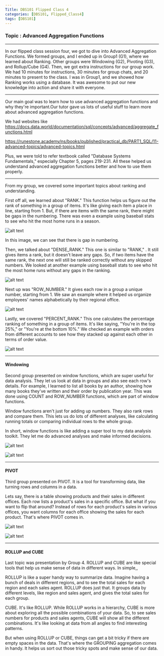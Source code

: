 ```yaml
---
Title: DBS101 Flipped Class 4
categories: [DBS101, Flipped_Class4]
tags: [DBS101]
---
```


### Topic : Advanced Aggregation Functions
----

In our flipped class session four, we got to dive into Advanced Aggregation Functions. We formed groups, and I ended up in Group1 (G1), where we learned about Ranking. Other groups were Windowing (G2), Pivoting (G3), and Rollup/Cube (G4). Then, we got extra instructions for our group work. We had 10 minutes for instructions, 30 minutes for group chats, and 20 minutes to present to the class. I was in Group1, and we showed how Ranking works using a database. It was awesome to put our new knowledge into action and share it with everyone.

---
Our main goal was to learn how to use advanced aggregation functions and why they're important.Our tutor gave us lots of useful stuff to learn more about advanced aggregation functions.

We had websites like 
https://docs.data.world/documentation/sql/concepts/advanced/aggregate_functions.html

https://runestone.academy/ns/books/published/practical_db/PART1_SQL/11-advanced-topics/advanced-topics.html  

Plus, we were told to refer textbook called "Database Systems Fundamentals," especially Chapter 5, pages 219-231. All these helped us understand advanced aggregation functions better and how to use them properly.

---
From my group, we covered some important topics about ranking and understanding. 

First off all, we learned about "RANK." This function helps us figure out the rank of something in a group of items. It's like giving each item a place in line, starting from 1. But, if there are items with the same rank, there might be gaps in the numbering. There was even a example using baseball stats to see who hit the most home runs in a season. 

![alt text](</image/Screenshot from 2024-03-20 23-32-26.png>)

In this image, we can see that there is gap in numbering.

Then, we talked about "DENSE_RANK." This one is similar to "RANK," . It still gives items a rank, but it doesn't leave any gaps. So, if two items have the same rank, the next one will still be ranked correctly without any skipped numbers. We looked at another example using baseball stats to see who hit the most home runs without any gaps in the ranking.

![alt text](</image/Screenshot from 2024-03-20 23-35-44.png>)

Next up was "ROW_NUMBER."  It gives each row in a group a unique number, starting from 1. We saw an example where it helped us organize employees' names alphabetically by their regional office.

![alt text](</image/Screenshot from 2024-03-20 23-38-06.png>)

Lastly, we covered "PERCENT_RANK." This one calculates the percentage ranking of something in a group of items. It's like saying, "You're in the top 25%," or "You're at the bottom 10%." We checked an example with orders from different accounts to see how they stacked up against each other in terms of order value.

![alt text](</image/Pasted image.png>)

---
#### Windowing 
Second group presented on window functions, which are super useful for data analysis. They let us look at data in groups and also see each row's details. For example, I learned to list all books by an author, showing how many books they've written and their order by publication year. This was done using COUNT and ROW_NUMBER functions, which are part of window functions.

Window functions aren't just for adding up numbers. They also rank rows and compare them. This lets us do lots of different analyses, like calculating running totals or comparing individual rows to the whole group.

In short, window functions is like adding a super tool to my data analysis toolkit. They let me do advanced analyses and make informed decisions.

![alt text](</image/Screenshot from 2024-03-20 23-56-00.png>)

![alt text](</image/Screenshot from 2024-03-20 23-56-18.png>)

---
#### PIVOT
Third group presented on PIVOT. It is a tool for transforming data, like turning rows and columns in a data. 

Lets say, there is a table showing products and their sales in different offices. Each row lists a product's sales in a specific office. But what if you want to flip that around? Instead of rows for each product's sales in various offices, you want columns for each office showing the sales for each product. That's where PIVOT comes in.

![alt text](</image/Screenshot from 2024-03-21 00-11-52.png>)

![alt text](</image/Screenshot from 2024-03-21 00-12-03.png>)

---
#### ROLLUP and CUBE
Last topic was presentation by Group 4. ROLLUP and CUBE are like special tools that help us make sense of data in different ways. In simple,,

ROLLUP is like a super handy way to summarize data. Imagine having a bunch of deals in different regions, and to see the total sales for each region and each sales agent. ROLLUP does just that. It groups data by different levels, like region and sales agent, and gives the total sales for each group.

CUBE. It's like ROLLUP. While ROLLUP works in a hierarchy, CUBE is more about exploring all the possible combinations of your data. So, to see sales numbers for products and sales agents, CUBE will show all the different combinations. It's like looking at data from all angles to find interesting patterns.

But when using ROLLUP or CUBE, things can get a bit tricky if there are empty spaces in the data. That's where the GROUPING aggregation comes in handy. It helps us sort out those tricky spots and make sense of our data.